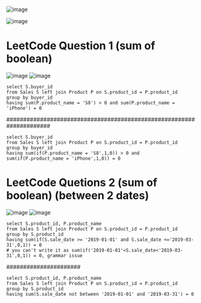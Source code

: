 ![image](https://user-images.githubusercontent.com/60442877/206933918-6951375d-c7eb-422c-bcb2-de7018ec4bbe.png)

![image](https://user-images.githubusercontent.com/60442877/206933958-16e8aaf9-7b56-4734-81ca-0d51b0a4ad1c.png)

# LeetCode Question 1 (sum of boolean)

![image](https://user-images.githubusercontent.com/60442877/219975886-a2e95cc8-ffb0-4798-a855-3fbc5404e2da.png)
![image](https://user-images.githubusercontent.com/60442877/219975892-7f49059b-9e98-4299-a79d-5ecdde7aa415.png)

    select S.buyer_id
    from Sales S left join Product P on S.product_id = P.product_id
    group by buyer_id
    having sum(P.product_name = 'S8') > 0 and sum(P.product_name = 'iPhone') = 0
#####################################################################

    select S.buyer_id
    from Sales S left join Product P on S.product_id = P.product_id
    group by buyer_id
    having sum(if(P.product_name = 'S8',1,0)) > 0 and sum(if(P.product_name = 'iPhone',1,0)) = 0


# LeetCode Quetions 2 (sum of boolean) (between 2 dates)

![image](https://user-images.githubusercontent.com/60442877/219977814-889efaa8-b106-48d1-a550-bebef958d304.png)
![image](https://user-images.githubusercontent.com/60442877/219977826-452d1d3c-8759-4b35-aff3-e4d01cc729ad.png)

    select S.product_id, P.product_name
    from Sales S left join Product P on S.product_id = P.product_id
    group by S.product_id
    having sum(if(S.sale_date >= '2019-01-01' and S.sale_date <='2019-03-31',0,1)) = 0
    # you can't write it as sum(if('2019-01-01'<S.sale_date<'2019-03-31',0,1)) = 0, grammar issue
    
######################

    select S.product_id, P.product_name
    from Sales S left join Product P on S.product_id = P.product_id
    group by S.product_id
    having sum(S.sale_date not between '2019-01-01' and '2019-03-31') = 0
